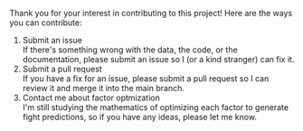 Thank you for your interest in contributing to this project! Here are the ways you can contribute:

1. Submit an issue<br>
If there's something wrong with the data, the code, or the documentation, please submit an issue so I (or a kind stranger) can fix it.
2. Submit a pull request<br>
If you have a fix for an issue, please submit a pull request so I can review it and merge it into the main branch.
3. Contact me about factor optmization <br>
I'm still studying the mathematics of optimizing each factor to generate fight predictions, so if you have any ideas, please let me know.